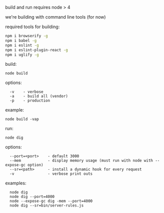 

build and run requires node > 4

we're building with command line tools (for now)

required tools for building:

```bash
npm i browserify -g
npm i babel -g 
npm i eslint -g 
npm i eslint-plugin-react -g
npm i uglify -g
```

build:

```
node build
```

options:
```
  -v    - verbose
  -a    - build all (vendor)
  -p    - production 
```

example:

```
node build -vap
```

run:

```
node dig
```

options:

```
  --port=<port>    - default 3000
  --mem            - display memory usage (must run with node with --expose-gc option)
  --sr=<path>      - install a dynamic hook for every request
  -v               - verbose print outs
```

examples:

```
  node dig
  node dig --port=4000
  node --expose-gc dig -mem --port=4000
  node dig --sr=bin/server-rules.js
```

